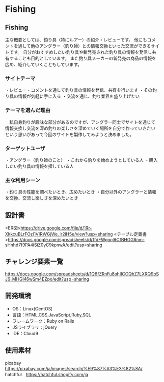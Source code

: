 # Fishing

## Fishing
主な概要としては、釣り具（特にルアー）の紹介・レビューです。
他にもコメントを通して他のアングラー（釣り師）との情報交換といった交流ができるサイトです。
自分がおすすめしたい釣り具や新発売された釣り具の情報を発信し共有することも目的としています。
また釣り具メーカーの新発売の商品の情報を広め、紹介していくこともしています。

### サイトテーマ
・レビュー・コメントを通して釣り具の情報を発信、共有を行います
・その釣り具の情報が気軽に手に入る
・交流を通じ、釣り業界を盛り上げたい

### テーマを選んだ理由
　私自身釣りが趣味な部分があるのですが、アングラー同士でサイトを通じて
情報交換し交流を深め釣りの楽しさを深めていく場所を自分で作っていきたい
という思いがあって今回のサイトを製作してみようと決めました。

### ターゲットユーザ
・アングラー（釣り師のこと）
・これから釣りを始めようとしている人
・購入したい釣り具の情報を探している人

### 主な利用シーン
・釣り具の性能を調べたいとき、広めたいとき
・自分以外のアングラーと情報を交換、交流し楽しさを深めたいとき

## 設計書
<ER図>https://drive.google.com/file/d/1Rr-XkkcuBLrFOzI1VIRWGjWe_ir2iH5e/view?usp=sharing
<テーブル定義書>https://docs.google.com/spreadsheets/d/1fdFWgnql6CfBHGGRnm-sHnhd7f9PA4iSiZ0yC9kpnwA/edit?usp=sharing



## チャレンジ要素一覧
https://docs.google.com/spreadsheets/d/1Q6fZRnFu8ohIICOQhZ7LXRQ9oSJ6_MHGI46wSm4EZpo/edit?usp=sharing


## 開発環境
- OS：Linux(CentOS)
- 言語：HTML,CSS,JavaScript,Ruby,SQL
- フレームワーク：Ruby on Rails
- JSライブラリ：jQuery
- IDE：Cloud9

## 使用素材
pixabay　https://pixabay.com/ja/images/search/%E9%87%A3%E3%82%8A/
hatchful　https://hatchful.shopify.com/ja


